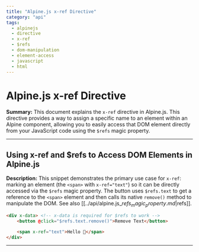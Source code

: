 ```yaml
---
title: "Alpine.js x-ref Directive"
category: "api"
tags:
  - alpinejs
  - directive
  - x-ref
  - $refs
  - dom-manipulation
  - element-access
  - javascript
  - html
---
```


# Alpine.js x-ref Directive

**Summary:** This document explains the `x-ref` directive in Alpine.js. This directive provides a way to assign a specific name to an element within an Alpine component, allowing you to easily access that DOM element directly from your JavaScript code using the `$refs` magic property.

---

## Using x-ref and $refs to Access DOM Elements in Alpine.js

**Description:** This snippet demonstrates the primary use case for `x-ref`: marking an element (the `<span>` with `x-ref="text"`) so it can be directly accessed via the `$refs` magic property. The button uses `$refs.text` to get a reference to the `<span>` element and then calls its native `remove()` method to manipulate the DOM. See also [[../api/alpine.js_$refs_magic_property.md|$refs]].

```html
<div x-data> <!-- x-data is required for $refs to work -->
    <button @click="$refs.text.remove()">Remove Text</button>

    <span x-ref="text">Hello 👋</span>
</div>
```

---